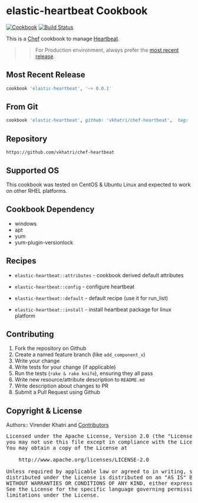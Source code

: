 elastic-heartbeat Cookbook
================

[![Cookbook](https://img.shields.io/github/tag/vkhatri/chef-heartbeat.svg)](https://github.com/vkhatri/chef-heartbeat) [![Build Status](https://travis-ci.org/vkhatri/chef-heartbeat.svg?branch=master)](https://travis-ci.org/vkhatri/chef-heartbeat)

This is a [Chef] cookbook to manage [Heartbeat].


>> For Production environment, always prefer the [most recent release](https://supermarket.chef.io/cookbooks/elastic-heartbeat).


## Most Recent Release

```ruby
cookbook 'elastic-heartbeat', '~> 0.0.1'
```

## From Git

```ruby
cookbook 'elastic-heartbeat', github: 'vkhatri/chef-heartbeat',  tag: 'v0.0.1'
```

## Repository

```
https://github.com/vkhatri/chef-heartbeat
```

## Supported OS

This cookbook was tested on CentOS & Ubuntu Linux and expected to work on other RHEL platforms.


## Cookbook Dependency

- windows
- apt
- yum
- yum-plugin-versionlock

## Recipes

- `elastic-heartbeat::attributes` - cookbook derived default attributes

- `elastic-heartbeat::config` - configure heartbeat

- `elastic-heartbeat::default` - default recipe (use it for run_list)

- `elastic-heartbeat::install` - install heartbeat package for linux platform


## Contributing

1. Fork the repository on Github
2. Create a named feature branch (like `add_component_x`)
3. Write your change
4. Write tests for your change (if applicable)
5. Run the tests (`rake & rake knife`), ensuring they all pass
6. Write new resource/attribute description to `README.md`
7. Write description about changes to PR
8. Submit a Pull Request using Github


## Copyright & License

Authors:: Virender Khatri and [Contributors]

<pre>
Licensed under the Apache License, Version 2.0 (the "License");
you may not use this file except in compliance with the License.
You may obtain a copy of the License at

    http://www.apache.org/licenses/LICENSE-2.0

Unless required by applicable law or agreed to in writing, software
distributed under the License is distributed on an "AS IS" BASIS,
WITHOUT WARRANTIES OR CONDITIONS OF ANY KIND, either express or implied.
See the License for the specific language governing permissions and
limitations under the License.
</pre>


[Chef]: https://www.chef.io/
[Heartbeat]: https://www.elastic.co/products/beats/heartbeat
[Contributors]: https://github.com/vkhatri/chef-heartbeat/graphs/contributors
